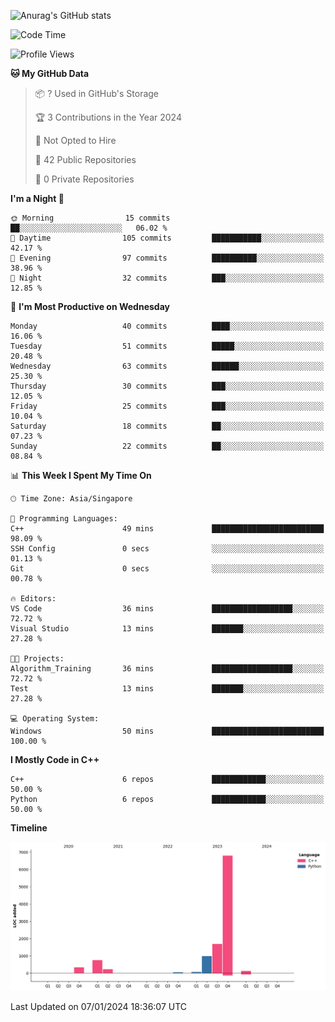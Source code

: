 ![Anurag's GitHub stats](https://github-readme-stats.vercel.app/api?username=OnePointFive99&show_icons=true&theme=transparent)

<!--START_SECTION:waka-->
![Code Time](http://img.shields.io/badge/Code%20Time-73%20hrs%2049%20mins-blue)

![Profile Views](http://img.shields.io/badge/Profile%20Views-0-blue)

**🐱 My GitHub Data** 

> 📦 ? Used in GitHub's Storage 
 > 
> 🏆 3 Contributions in the Year 2024
 > 
> 🚫 Not Opted to Hire
 > 
> 📜 42 Public Repositories 
 > 
> 🔑 0 Private Repositories 
 > 
**I'm a Night 🦉** 

```text
🌞 Morning                15 commits          ██░░░░░░░░░░░░░░░░░░░░░░░   06.02 % 
🌆 Daytime                105 commits         ███████████░░░░░░░░░░░░░░   42.17 % 
🌃 Evening                97 commits          ██████████░░░░░░░░░░░░░░░   38.96 % 
🌙 Night                  32 commits          ███░░░░░░░░░░░░░░░░░░░░░░   12.85 % 
```
📅 **I'm Most Productive on Wednesday** 

```text
Monday                   40 commits          ████░░░░░░░░░░░░░░░░░░░░░   16.06 % 
Tuesday                  51 commits          █████░░░░░░░░░░░░░░░░░░░░   20.48 % 
Wednesday                63 commits          ██████░░░░░░░░░░░░░░░░░░░   25.30 % 
Thursday                 30 commits          ███░░░░░░░░░░░░░░░░░░░░░░   12.05 % 
Friday                   25 commits          ███░░░░░░░░░░░░░░░░░░░░░░   10.04 % 
Saturday                 18 commits          ██░░░░░░░░░░░░░░░░░░░░░░░   07.23 % 
Sunday                   22 commits          ██░░░░░░░░░░░░░░░░░░░░░░░   08.84 % 
```


📊 **This Week I Spent My Time On** 

```text
🕑︎ Time Zone: Asia/Singapore

💬 Programming Languages: 
C++                      49 mins             █████████████████████████   98.09 % 
SSH Config               0 secs              ░░░░░░░░░░░░░░░░░░░░░░░░░   01.13 % 
Git                      0 secs              ░░░░░░░░░░░░░░░░░░░░░░░░░   00.78 % 

🔥 Editors: 
VS Code                  36 mins             ██████████████████░░░░░░░   72.72 % 
Visual Studio            13 mins             ███████░░░░░░░░░░░░░░░░░░   27.28 % 

🐱‍💻 Projects: 
Algorithm_Training       36 mins             ██████████████████░░░░░░░   72.72 % 
Test                     13 mins             ███████░░░░░░░░░░░░░░░░░░   27.28 % 

💻 Operating System: 
Windows                  50 mins             █████████████████████████   100.00 % 
```

**I Mostly Code in C++** 

```text
C++                      6 repos             ████████████░░░░░░░░░░░░░   50.00 % 
Python                   6 repos             ████████████░░░░░░░░░░░░░   50.00 % 
```



**Timeline**

![Lines of Code chart](https://raw.githubusercontent.com/OnePointFive99/OnePointFive99/main/assets/bar_graph.png)


 Last Updated on 07/01/2024 18:36:07 UTC
<!--END_SECTION:waka-->

  
